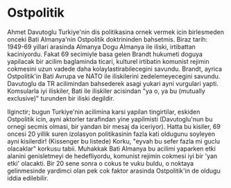 # Ostpolitik

Ahmet Davutoglu Turkiye'nin dis politikasina ornek vermek icin birlesmeden onceki Bati Almanya'nin Ostpolitik doktrininden bahsetmis. Biraz tarih: 1949-69 yillari arasinda Almanya Dogu Almanya ile iliski, irtibattan kaciniyordu. Fakat 69 secimiyle basa gelen Brandt hukumeti doguya yapilacak bir acilim baglaminda ticari, kulturel irtibatin komunist rejimin cokmesini uzun vadede daha kolaylastirabilecegini savundu. Brandt, ayrica Ostpolitik'in Bati Avrupa ve NATO ile iliskilerini zedelemeyecegini savundu. Davutoglu da TR acilimindan bahsederek asagi yukari ayni vurgulari yapti. Komsularla iyi iliskiler, Bati ile iliskiler acisindan "ya o, ya bu (mutually exclusive)" turunden bir iliski degildir.

Ilginctir; bugun Turkiye'nin acilimina karsi yapilan tingirtilar, eskiden Ostpolitik icin, ayni aktorler tarafindan yine yapilmisti (Davutoglu'nun bu ornegi secmis olmasi, bir yandan bir mesaj da iceriyor). Hatta bu kisiler, 69 oncesi 20 yillik suren izolasyon politikasinin fazla kati oldugunu soyleyen ayni kisilerdir! (Kissenger bu listede) Korku, "eyvah bu sefer fazla mi guclu olacaklar" korkusu tabii. Muhakkak Bati Almanya bu acilimi yaparken etki alanini genisletmeyi de hedefliyordu, komunist rejimin cokmesi iyi bir 'yan etki' olacakti. Bir 20 sene sonra o cokus te vuku buldu, o noktaya gelinmesinde yardimci olan pek cok faktor arasinda Ostpolitik'in de oldugu iddia edilebilir.

